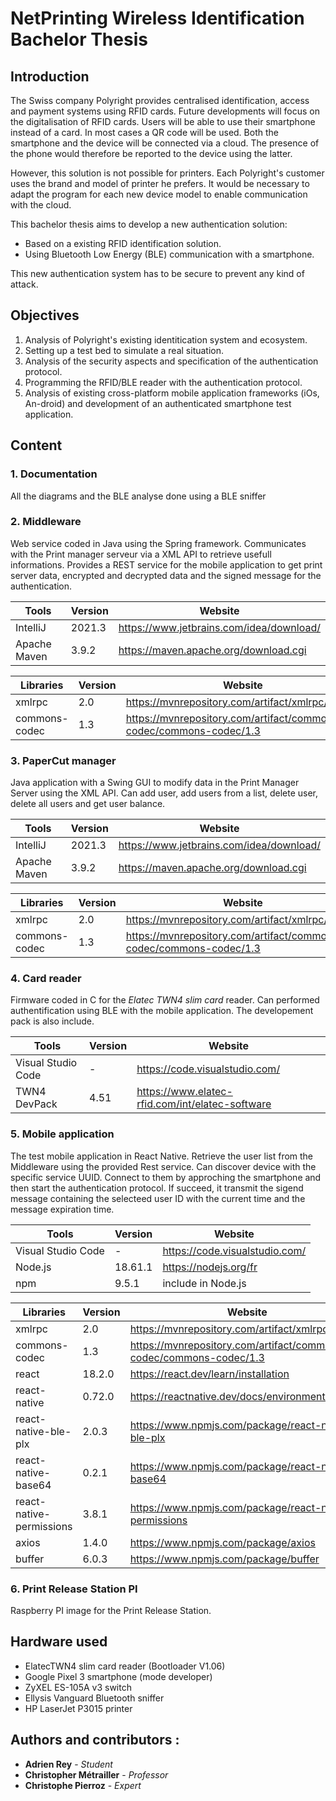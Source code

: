 # NetPrinting Wireless Identification Bachelor Thesis

## Introduction
The Swiss company Polyright provides centralised identification, access and payment systems using RFID cards. Future developments will focus on the digitalisation of RFID cards. 
Users will be able to use their smartphone instead of a card. In most cases a QR code will be used. Both the smartphone and the device will be connected via a cloud. The presence of the phone would therefore be reported to the device using the latter.

However, this solution is not possible for printers. Each Polyright's customer uses the brand and model of printer he prefers. It would be necessary to adapt the program for each new device model to enable communication with the cloud.

This bachelor thesis aims to develop a new authentication solution:
- Based on a existing RFID identification solution.
- Using Bluetooth Low Energy (BLE) communication with a smartphone.

This new authentication system has to be secure to prevent any kind of attack.

## Objectives
1. Analysis of Polyright's existing identitication system and ecosystem.
2. Setting up a test bed to simulate a real situation.
3. Analysis of the security aspects and specification of the authentication protocol.
4. Programming the RFID/BLE reader with the authentication protocol.
5. Analysis of existing cross-platform mobile application frameworks (iOs, An-droid) and development of an authenticated smartphone test application.

## Content
### **1. Documentation**
All the diagrams and the BLE analyse done using a BLE sniffer

### **2. Middleware**
Web service coded in Java using the Spring framework. Communicates with the Print manager serveur via a XML API to retrieve usefull informations. Provides a REST service for the mobile application to get print server data, encrypted and decrypted data and the signed message for the authentication.

| **Tools** | **Version** | **Website** |
|----------|----------|----------|
| IntelliJ | 2021.3 | https://www.jetbrains.com/idea/download/ |
| Apache Maven | 3.9.2 | https://maven.apache.org/download.cgi |

| **Libraries** | **Version** | **Website** |
|----------|----------|----------|
| xmlrpc | 2.0 | https://mvnrepository.com/artifact/xmlrpc/xmlrpc |
| commons-codec | 1.3 | https://mvnrepository.com/artifact/commons-codec/commons-codec/1.3 |
        
### **3. PaperCut manager**
Java application with a Swing GUI to modify data in the Print Manager Server using the XML API. Can add user, add users from a list, delete user, delete all users and get user balance.

| **Tools** | **Version** | **Website** |
|----------|----------|----------|
| IntelliJ | 2021.3 | https://www.jetbrains.com/idea/download/ |
| Apache Maven | 3.9.2 | https://maven.apache.org/download.cgi |

| **Libraries** | **Version** | **Website** |
|----------|----------|----------|
| xmlrpc | 2.0 | https://mvnrepository.com/artifact/xmlrpc/xmlrpc |
| commons-codec | 1.3 | https://mvnrepository.com/artifact/commons-codec/commons-codec/1.3 |

### **4. Card reader**
Firmware coded in C for the *Elatec TWN4 slim card* reader. Can performed authentification using BLE with the mobile application. The developement pack is also include.

| **Tools** | **Version** | **Website** |
|----------|----------|----------|
| Visual Studio Code | - | https://code.visualstudio.com/ |
| TWN4 DevPack | 4.51 | https://www.elatec-rfid.com/int/elatec-software |

### **5. Mobile application**
The test mobile application in React Native. Retrieve the user list from the Middleware using the provided Rest service. Can discover device with the specific service UUID. Connect to them by approching the smartphone and then start the authentication protocol. If succeed, it transmit the sigend message containing the selecteed user ID with the current time and the message expiration time.

| **Tools** | **Version** | **Website** |
|----------|----------|----------|
| Visual Studio Code | - | https://code.visualstudio.com/ |
| Node.js | 18.61.1 | https://nodejs.org/fr |
| npm | 9.5.1 | include in Node.js |

| **Libraries** | **Version** | **Website** |
|----------|----------|----------|
| xmlrpc | 2.0 | https://mvnrepository.com/artifact/xmlrpc/xmlrpc |
| commons-codec | 1.3 | https://mvnrepository.com/artifact/commons-codec/commons-codec/1.3 |
| react | 18.2.0 | https://react.dev/learn/installation |
| react-native | 0.72.0 | https://reactnative.dev/docs/environment-setup |
| react-native-ble-plx | 2.0.3 | https://www.npmjs.com/package/react-native-ble-plx |
| react-native-base64 | 0.2.1 | https://www.npmjs.com/package/react-native-base64 |
| react-native-permissions | 3.8.1 | https://www.npmjs.com/package/react-native-permissions |
| axios | 1.4.0 | https://www.npmjs.com/package/axios |
| buffer | 6.0.3 | https://www.npmjs.com/package/buffer |

### **6. Print Release Station P**I
Raspberry PI image for the Print Release Station.

## Hardware used
- ElatecTWN4 slim card reader (Bootloader V1.06)
- Google Pixel 3 smartphone (mode developer)
- ZyXEL ES-105A v3 switch
- Ellysis Vanguard Bluetooth sniffer
- HP LaserJet P3015 printer

## Authors and contributors :
* **Adrien Rey** - *Student*
* **Christopher Métrailler** - *Professor*
* **Christophe Pierroz** - *Expert*
